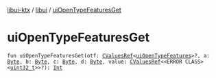 [libui-ktx](../index.md) / [libui](index.md) / [uiOpenTypeFeaturesGet](./ui-open-type-features-get.md)

# uiOpenTypeFeaturesGet

`fun uiOpenTypeFeaturesGet(otf: `[`CValuesRef`](../kotlinx.cinterop/-c-values-ref/index.md)`<`[`uiOpenTypeFeatures`](ui-open-type-features.md)`>?, a: `[`Byte`](https://kotlinlang.org/api/latest/jvm/stdlib/kotlin/-byte/index.html)`, b: `[`Byte`](https://kotlinlang.org/api/latest/jvm/stdlib/kotlin/-byte/index.html)`, c: `[`Byte`](https://kotlinlang.org/api/latest/jvm/stdlib/kotlin/-byte/index.html)`, d: `[`Byte`](https://kotlinlang.org/api/latest/jvm/stdlib/kotlin/-byte/index.html)`, value: `[`CValuesRef`](../kotlinx.cinterop/-c-values-ref/index.md)`<<ERROR CLASS><`[`uint32_t`](../platform.posix/uint32_t.md)`>>?): `[`Int`](https://kotlinlang.org/api/latest/jvm/stdlib/kotlin/-int/index.html)
